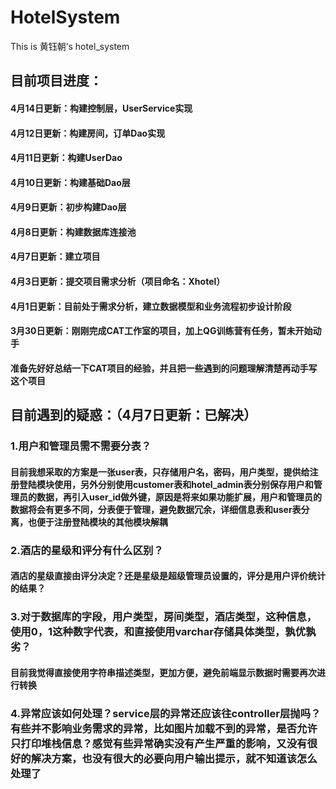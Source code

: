 # HotelSystem
This is 黄钰朝’s hotel_system

## 目前项目进度：

#### 4月14日更新：构建控制层，UserService实现
#### 4月12日更新：构建房间，订单Dao实现
#### 4月11日更新：构建UserDao
#### 4月10日更新：构建基础Dao层
#### 4月9日更新：初步构建Dao层
#### 4月8日更新：构建数据库连接池
#### 4月7日更新：建立项目
#### 4月3日更新：提交项目需求分析（项目命名：Xhotel）
#### 4月1日更新：目前处于需求分析，建立数据模型和业务流程初步设计阶段
#### 3月30日更新：刚刚完成CAT工作室的项目，加上QG训练营有任务，暂未开始动手
#### 准备先好好总结一下CAT项目的经验，并且把一些遇到的问题理解清楚再动手写这个项目

## 目前遇到的疑惑：（4月7日更新：已解决）
### 1.用户和管理员需不需要分表？
#### 目前我想采取的方案是一张user表，只存储用户名，密码，用户类型，提供给注册登陆模块使用，另外分别使用customer表和hotel_admin表分别保存用户和管理员的数据，再引入user_id做外键，原因是将来如果功能扩展，用户和管理员的数据将会有更多不同，分表便于管理，避免数据冗余，详细信息表和user表分离，也便于注册登陆模块的其他模块解耦
### 2.酒店的星级和评分有什么区别？
#### 酒店的星级直接由评分决定？还是星级是超级管理员设置的，评分是用户评价统计的结果？
### 3.对于数据库的字段，用户类型，房间类型，酒店类型，这种信息，使用0，1这种数字代表，和直接使用varchar存储具体类型，孰优孰劣？
#### 目前我觉得直接使用字符串描述类型，更加方便，避免前端显示数据时需要再次进行转换
### 4.异常应该如何处理？service层的异常还应该往controller层抛吗？有些并不影响业务需求的异常，比如图片加载不到的异常，是否允许只打印堆栈信息？感觉有些异常确实没有产生严重的影响，又没有很好的解决方案，也没有很大的必要向用户输出提示，就不知道该怎么处理了
